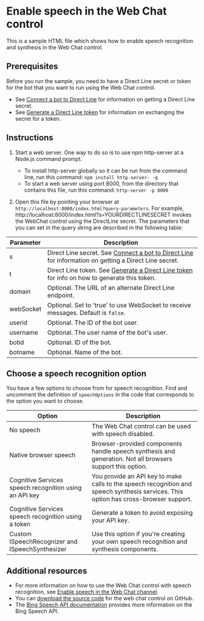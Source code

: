 # Enable speech in the Web Chat control 

  This is a sample HTML file which shows how to enable speech recognition and synthesis in the Web Chat control.

## Prerequisites

  Before you run the sample, you need to have a Direct Line secret or token for the bot that you want to run using the Web Chat control. 
  * See [Connect a bot to Direct Line](https://docs.microsoft.com/en-us/bot-framework/channel-connect-directline) for information on getting a Direct Line secret.
  * See [Generate a Direct Line token](https://docs.microsoft.com/en-us/bot-framework/rest-api/bot-framework-rest-direct-line-3-0-authentication) for information on exchanging the secret for a token.

## Instructions

  1. Start a web server. One way to do so is to use npm http-server at a Node.js command prompt.
       * To install http-server globally so it can be run from the command line, run this command:
             `npm install http-server- -g`
       * To start a web server using port 8000, from the directory that contains this file, run this command:
             `http-server -p 8000`

  2. Open this file by pointing your browser at `http://localhost:8000/index.html?query-parameters`. For example, http://localhost:8000/index.html?s=YOURDIRECTLINESECRET invokes the WebChat control using the DirectLine secret. The parameters that you can set in the query string are described in the following table:

  | Parameter | Description |
  |-----------|-------------|
  | s | Direct Line secret. See [Connect a bot to Direct Line](https://docs.microsoft.com/en-us/bot-framework/channel-connect-directline) for information on getting a Direct Line secret. |
  | t | Direct Line token. See [Generate a Direct Line token](https://docs.microsoft.com/en-us/bot-framework/rest-api/bot-framework-rest-direct-line-3-0-authentication) for info on how to generate this token. |
  | domain | Optional. The URL of an alternate Direct Line endpoint.  |
  | webSocket | Optional. Set to 'true' to use WebSocket to receive messages. Default is `false`. |
  | userid | Optional. The ID of the bot user.  |
  | username | Optional. The user name of the bot's user.  |
  | botid | Optional. ID of the bot. |
  | botname | Optional. Name of the bot. |

## Choose a speech recognition option

  You have a few options to choose from for speech recognition. Find and uncomment the definition of `speechOptions` in the code that corresponds to the option you want to choose. 
  
  | Option | Description |
  |-----------|-------------|
  | No speech | The Web Chat control can be used with speech disabled. |
  | Native browser speech| Browser-provided components handle speech synthesis and generation. Not all browsers support this option. |
  | Cognitive Services speech recognition using an API key | You provide an API key to make calls to the speech recognition and speech synthesis services. This option has cross-browser support.|
  | Cognitive Services speech recognition using a token| Generate a token to avoid exposing your API key. |
  | Custom ISpeechRecognizer and ISpeechSynthesizer| Use this option if you're creating your own speech recognition and synthesis components. |

## Additional resources

* For more information on how to use the Web Chat control with speech recognition, see [Enable speech in the Web Chat channel](https://docs.microsoft.com/en-us/bot-framework/channel-connect-webchat-speech).
* You can [download the source code](https://github.com/Microsoft/BotFramework-WebChat) for the web chat control on GitHub.
* The [Bing Speech API documentation](https://docs.microsoft.com/en-us/azure/cognitive-services/speech/home) provides more information on the Bing Speech API.

